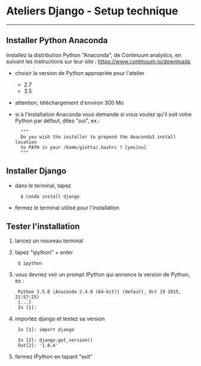 # Ateliers Django - Setup technique

---

## Installer Python Anaconda

Installez la distribution Python "Anaconda", de Continuum analytics, en suivant les instructions sur leur site : https://www.continuum.io/downloads

* choisir la version de Python appropriée pour l'atelier
  * 2.7
  * 3.5
* attention, téléchargement d'environ 300 Mo
* si à l'installation Anaconda vous demande si vous voulez qu'il soit votre Python par défaut, dites "oui", ex.:

        """
        Do you wish the installer to prepend the Anaconda3 install location
        to PATH in your /home/giotta/.bashrc ? [yes|no]
        """

## Installer Django

* dans le terminal, tapez

        $ conda install django

* fermez le terminal utilisé pour l'installation

## Tester l'installation

1. lancez un nouveau terminal
1. tapez "ipython" + enter

        $ ipython

1. vous devriez voir un prompt IPython qui annonce la version de Python, ex :

        Python 3.5.0 |Anaconda 2.4.0 (64-bit)| (default, Oct 19 2015, 21:57:25)
        [...]
        In [1]:

1. importez django et testez sa version

        In [1]: import django

        In [2]: django.get_version()
        Out[2]: '1.8.4'

1. fermez IPython en tapant "exit"
